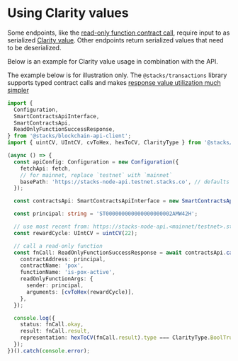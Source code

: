 # Using Clarity values

Some endpoints, like the [read-only function contract call](https://docs.hiro.so/api#operation/call_read_only_function), require input to as serialized [Clarity value](https://docs.stacks.co/docs/write-smart-contracts/values). Other endpoints return serialized values that need to be deserialized.

Below is an example for Clarity value usage in combination with the API.

The example below is for illustration only. The `@stacks/transactions` library supports typed contract calls and makes [response value utilization much simpler](https://docs.stacks.co/docs/write-smart-contracts/values#utilizing-clarity-values-from-transaction-responses)

```ts
import {
  Configuration,
  SmartContractsApiInterface,
  SmartContractsApi,
  ReadOnlyFunctionSuccessResponse,
} from '@stacks/blockchain-api-client';
import { uintCV, UIntCV, cvToHex, hexToCV, ClarityType } from '@stacks/transactions';

(async () => {
  const apiConfig: Configuration = new Configuration({
    fetchApi: fetch,
    // for mainnet, replace `testnet` with `mainnet`
    basePath: 'https://stacks-node-api.testnet.stacks.co', // defaults to http://localhost:3999
  });

  const contractsApi: SmartContractsApiInterface = new SmartContractsApi(apiConfig);

  const principal: string = 'ST000000000000000000002AMW42H';

  // use most recent from: https://stacks-node-api.<mainnet/testnet>.stacks.co/v2/pox
  const rewardCycle: UIntCV = uintCV(22);

  // call a read-only function
  const fnCall: ReadOnlyFunctionSuccessResponse = await contractsApi.callReadOnlyFunction({
    contractAddress: principal,
    contractName: 'pox',
    functionName: 'is-pox-active',
    readOnlyFunctionArgs: {
      sender: principal,
      arguments: [cvToHex(rewardCycle)],
    },
  });

  console.log({
    status: fnCall.okay,
    result: fnCall.result,
    representation: hexToCV(fnCall.result).type === ClarityType.BoolTrue,
  });
})().catch(console.error);
```
